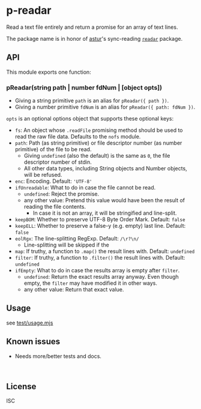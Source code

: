 ﻿
<!--#echo json="package.json" key="name" underline="=" -->
p-readar
========
<!--/#echo -->

<!--#echo json="package.json" key="description" -->
Read a text file entirely and return a promise for an array of text lines.
<!--/#echo -->


The package name is in honor of [astur](https://github.com/astur/readar/)'s
sync-reading [`readar`](https://github.com/astur/readar/) package.



API
---

This module exports one function:

### pReadar(string path | number fdNum | [object opts])

* Giving a string primitive `path` is an alias for `pReadar({ path })`.
* Giving a number primitive `fdNum` is an alias for `pReadar({ path: fdNum })`.

`opts` is an optional options object that supports these optional keys:

* `fs`: An object whose `.readFile` promising method should be used to read
  the raw file data.
  Defaults to the `nofs` module.
* `path`: Path (as string primitive)
  or file descriptor number (as number primitive)
  of the file to be read.
  * Giving `undefined` (also the default) is the same as `0`,
    the file descriptor number of stdin.
  * All other data types, including String objects and Number objects,
    will be refused.
* `enc`: Encoding. Default: `'UTF-8'`
* `ifUnreadable`: What to do in case the file cannot be read.
  * `undefined`: Reject the promise.
  * any other value: Pretend this value would have been the result of reading
    the file contents.
    * In case it is not an array, it will be stringified and line-split.
* `keepBOM`: Whether to preserve UTF-8 Byte Order Mark.
  Default: `false`
* `keepELL`: Whether to preserve a false-y (e.g. empty) last line.
  Default: `false`
* `eolRgx`: The line-splitting RegExp. Default: `/\r?\n/`
  * Line-splitting will be skipped if the
* `map`: If truthy, a function to `.map()` the result lines with.
  Default: `undefined`
* `filter`: If truthy, a function to `.filter()` the result lines with.
  Default: `undefined`
* `ifEmpty`: What to do in case the results array is empty after `filter`.
  * `undefined`: Return the exact results array anyway.
    Even though empty, the `filter` may have modified it in other ways.
  * any other value: Return that exact value.








Usage
-----

see [test/usage.mjs](test/usage.mjs)



<!--#toc stop="scan" -->



Known issues
------------

* Needs more/better tests and docs.




&nbsp;


License
-------
<!--#echo json="package.json" key=".license" -->
ISC
<!--/#echo -->
